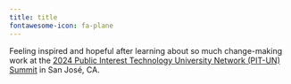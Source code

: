```yaml
---
title: title
fontawesome-icon: fa-plane
---
```


Feeling inspired and hopeful after learning about so much change-making work at the [2024 Public Interest Technology University Network (PIT-UN) Summit](https://www.bigmarker.com/series/pit-un-summit/landing_page) in San José, CA.